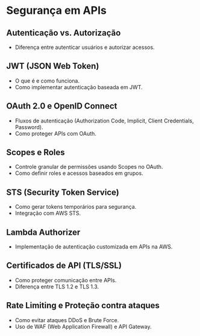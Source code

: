 # **Segurança em APIs**

## Autenticação vs. Autorização

- Diferença entre autenticar usuários e autorizar acessos.

## JWT (JSON Web Token)

- O que é e como funciona.
- Como implementar autenticação baseada em JWT.

## OAuth 2.0 e OpenID Connect

- Fluxos de autenticação (Authorization Code, Implicit, Client Credentials, Password).
- Como proteger APIs com OAuth.

## Scopes e Roles

- Controle granular de permissões usando Scopes no OAuth.
- Como definir roles e acessos baseados em grupos.

## STS (Security Token Service)

- Como gerar tokens temporários para segurança.
- Integração com AWS STS.

## Lambda Authorizer

- Implementação de autenticação customizada em APIs na AWS.

## Certificados de API (TLS/SSL)

- Como proteger comunicação entre APIs.
- Diferença entre TLS 1.2 e TLS 1.3.

## Rate Limiting e Proteção contra ataques

- Como evitar ataques DDoS e Brute Force.
- Uso de WAF (Web Application Firewall) e API Gateway.